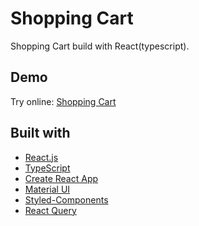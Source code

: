 # Shopping Cart

Shopping Cart build with React(typescript).

## Demo

Try online: [Shopping Cart](https://shopping-cart-react-typescript-caglardur.vercel.app/)

## Built with

- [React.js](https://reactjs.org/)
- [TypeScript](https://www.typescriptlang.org/)
- [Create React App](https://create-react-app.dev/)
- [Material UI](https://mui.com/)
- [Styled-Components](https://styled-components.com/)
- [React Query](https://react-query.tanstack.com/)
